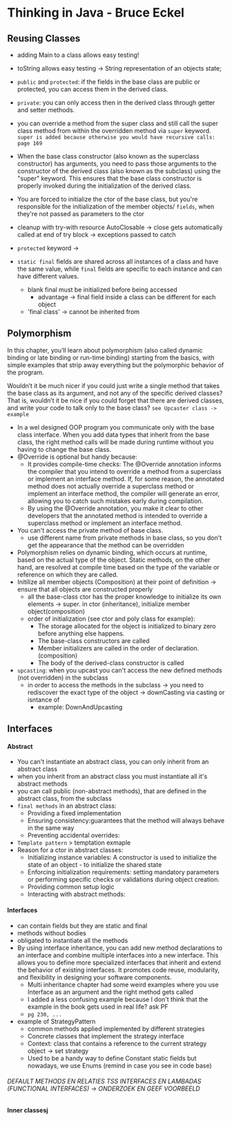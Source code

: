 # Thinking in Java - Bruce Eckel

## Reusing Classes

- adding Main to a class allows easy testing!
- toString allows easy testing -> String representation of an objects state;

- `public` and `protected`: if the fields in the base class are public or protected, you can access them in the derived class.
- `private`: you can only access then in the derived class through getter and setter methods.

- you can override a method from the super class and still call the super class method from within the overridden
  method via `super` keyword.
  `super is added because otherwise you would have recursive calls: page 169`
- When the base class constructor (also known as the superclass constructor) has arguments, you need to pass those arguments to the constructor of the derived class (also known as the subclass) using the "super" keyword. This ensures that the base class constructor is properly invoked during the initialization of the derived class.
- You are forced to initialize the ctor of the base class, but you're responsible for the initialization of the member
  objects/ `fields`, when they're not passed as parameters to the ctor
- cleanup with try-with resource AutoClosable -> close gets automatically called at end of try block -> exceptions
  passed to catch
- `protected` keyword ->
-  `static final` fields are shared across all instances of a class and have the same value, while `final` fields are specific to each instance and can have different values.
    - blank final must be initialized before being accessed
      - advantage -> final field inside a class can be different for each object
    - 'final class' -> cannot be inherited from

## Polymorphism
In this chapter, you’ll learn about polymorphism (also called dynamic binding or late
binding or run-time binding) starting from the basics, with simple examples that strip away
everything but the polymorphic behavior of the program.

Wouldn’t it be much nicer if you could just write a single method that takes the base class as
its argument, and not any of the specific derived classes? That is, wouldn’t it be nice if you
could forget that there are derived classes, and write your code to talk only to the base class?
 `see Upcaster class -> example ` 

- In a wel designed  OOP program you communicate only with the base class interface. When you add data types that inherit from the base class, the right method calls will be made during runtime without you having to change the base class.
- @Override is optional but handy because:
  - It provides compile-time checks: The @Override annotation informs the compiler that you intend to override a method from a superclass or implement an interface method. If, for some reason, the annotated method does not actually override a superclass method or implement an interface method, the compiler will generate an error, allowing you to catch such mistakes early during compilation.
  -  By using the @Override annotation, you make it clear to other developers that the annotated method is intended to override a superclass method or implement an interface method.
- You can't access the private method of base class.
  - use different name from private methods in base class, so you don't get the appearance that the method can be overridden
- Polymorphism relies on dynamic binding, which occurs at runtime, based on the actual type of the object. Static methods, on the other hand, are resolved at compile time based on the type of the variable or reference on which they are called.
- Initilize all member objects (Composition) at their point of definition -> ensure that all objects are constructed properly
  - all the base-class ctor has the proper knowledge to initialize its own elements -> super. in ctor (inheritance), initialize member object(composition)
  - order of initialization (see ctor and poly class for example): 
    - The storage allocated for the object is initialized to binary zero before anything else
      happens.
    - The base-class constructors are called
    - Member initializers are called in the order of declaration. (composition)
    - The body of the derived-class constructor is called
- `upcasting`: when you upcast you can't access the new defined methods (not overridden) in the subclass
  - in order to access the methods in the subclass -> you need to rediscover the exact type of the object -> downCasting via casting or isntance of
    - example: DownAndUpcasting

## Interfaces

#### Abstract
- You can't instantiate an abstract class, you can only inherit from an abstract class
- when you inherit from an abstract class you must instantiate all it's abstract methods
- you can call public (non-abstract methods), that are defined in the abstract class, from the subclass
- `final methods` in an abstract class:
  - Providing a fixed implementation
  - Ensuring consistency:guarantees that the method will always behave in the same way
  - Preventing accidental overrides:
- `Template pattern` > temptation exmaple
- Reason for a ctor in abstract classes:
  - Initializing instance variables: A constructor is used to initialize the state of an object - to initialize the shared state
  - Enforcing initialization requirements: setting mandatory parameters or performing specific checks or validations during object creation.
  - Providing common setup logic
  - Interacting with abstract methods:

#### Interfaces
- can contain fields but they are static and final
- methods without bodies
- obligated to instantiate all the methods
- By using interface inheritance, you can add new method declarations to an interface and combine multiple interfaces into a new interface. This allows you to define more specialized interfaces that inherit and extend the behavior of existing interfaces. It promotes code reuse, modularity, and flexibility in designing your software components.
  - Multi inheritance chapter had some weird examples where you use Interface as an argument and the right method gets called
  - I added a less confusing example because I don't think that the example in the book gets used in real life? ask PF
  - `pg 230, ...`
- example of StrategyPattern
  - common methods applied implemented by different strategies
  - Concrete classes that implement the strategy interface
  - Context: class that contains a reference to the current strategy object -> set strategy
  - Used to be a handy way to define Constant static fields but nowadays, we use Enums (remind in case you see in code base)
###### DEFAULT METHODS EN RELATIES TSS INTERFACES EN LAMBADAS (FUNCTIONAL INTERFACES) -> ONDERZOEK EN GEEF VOORBEELD

#### Inner classesj